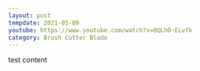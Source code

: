 ```yaml
---
layout: post
tempdate: 2021-05-09
youtube: https://www.youtube.com/watch?v=0QLhO-ELvfk
category: Brush Cutter Blade
---
```

test content